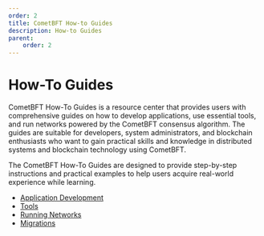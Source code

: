 ```yaml
---
order: 2
title: CometBFT How-to Guides
description: How-to Guides
parent:
    order: 2
---
```


# How-To Guides

CometBFT How-To Guides is a resource center that provides users with comprehensive guides
on how to develop applications, use essential tools, and run networks powered by the
CometBFT consensus algorithm. The guides are suitable for developers, system administrators,
and blockchain enthusiasts who want to gain practical skills and knowledge in distributed
systems and blockchain technology using CometBFT.

The CometBFT How-To Guides are designed to provide step-by-step instructions and practical
examples to help users acquire real-world experience while learning.

- [Application Development](./app-dev/README.md)
- [Tools](./tools/README.md)
- [Running Networks](./networks/README.md)
- [Migrations](./migrations/README.md)
